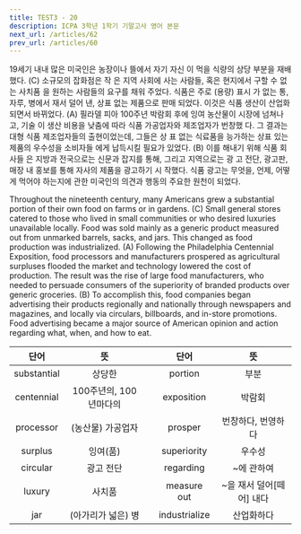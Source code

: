 ```yaml
---
title: TEST3 - 20
description: ICPA 3학년 1학기 기말고사 영어 본문
next_url: /articles/62
prev_url: /articles/60
---
```


19세기 내내 많은 미국인은 농장이나 뜰에서 자기 자신 이 먹을 식량의 상당 부분을 재배했다. (C) 소규모의 잡화점은 작 은 지역 사회에 사는 사람들, 혹은 현지에서 구할 수 없는 사치품 을 원하는 사람들의 요구를 채워 주었다. 식품은 주로 (용량) 표시 가 없는 통, 자루, 병에서 재서 덜어 낸, 상표 없는 제품으로 판매 되었다. 이것은 식품 생산이 산업화되면서 바뀌었다. (A) 필라델 피아 100주년 박람회 후에 잉여 농산물이 시장에 넘쳐나고, 기술 이 생산 비용을 낮춤에 따라 식품 가공업자와 제조업자가 번창했 다. 그 결과는 대형 식품 제조업자들의 출현이었는데, 그들은 상 표 없는 식료품을 능가하는 상표 있는 제품의 우수성을 소비자들 에게 납득시킬 필요가 있었다. (B) 이를 해내기 위해 식품 회사들 은 지방과 전국으로는 신문과 잡지를 통해, 그리고 지역으로는 광 고 전단, 광고판, 매장 내 홍보를 통해 자사의 제품을 광고하기 시 작했다. 식품 광고는 무엇을, 언제, 어떻게 먹어야 하는지에 관한 미국인의 의견과 행동의 주요한 원천이 되었다.

Throughout the nineteenth century, many Americans grew a substantial portion of their own food on farms or in gardens. (C) Small general stores catered to those who lived in small communities or who desired luxuries unavailable locally. Food was sold mainly as a generic product measured out from unmarked barrels, sacks, and jars. This changed as food production was industrialized. (A) Following the Philadelphia Centennial Exposition, food processors and manufacturers prospered as agricultural surpluses flooded the market and technology lowered the cost of production. The result was the rise of large food manufacturers, who needed to persuade consumers of the superiority of branded products over generic groceries. (B) To accomplish this, food companies began advertising their products regionally and nationally through newspapers and magazines, and locally via circulars, billboards, and in-store promotions. Food advertising became a major source of American opinion and action regarding what, when, and how to eat.

|단어|뜻| |단어|뜻|
|:--------------:|:------------------------------:|-|:--------------:|:------------------------------:|
|substantial|상당한||portion|부분|
|centennial|100주년의, 100년마다의||exposition|박람회|
|processor|(농산물) 가공업자||prosper|번창하다, 번영하다|
|surplus|잉여(품)||superiority|우수성|
|circular|광고 전단||regarding|~에 관하여|
|luxury|사치품||measure out|~을 재서 덜어[떼어] 내다|
|jar|(아가리가 넓은) 병||industrialize|산업화하다|
